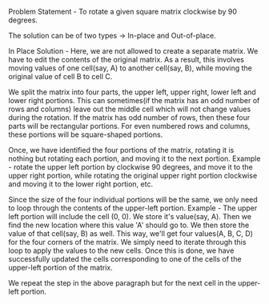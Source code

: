 Problem Statement - To rotate a given square matrix clockwise by 90 degrees.

The solution can be of two types -> In-place and Out-of-place.

In Place Solution -
Here, we are not allowed to create a separate matrix. We have to edit the contents of the original matrix. As a result, this involves moving values of one cell(say, A) to  another cell(say, B), while moving the original value of cell B to cell C.

We split the matrix into four parts, the upper left, upper right, lower left and lower right portions. This can sometimes(if the matrix has an odd number of rows and columns) leave out the middle cell which will not change values during the rotation.
If the matrix has odd number of rows, then these four parts will be rectangular portions. For even numbered rows and columns, these portions will be square-shaped portions.

Once, we have identified the four portions of the matrix, rotating it is nothing but rotating each portion, and moving it to the next portion. Example - rotate the upper left portion by clockwise 90 degrees, and move it to the upper right portion, while rotating the original upper right portion clockwise and moving it to the lower right portion, etc.

Since the size of the four individual portions will be the same, we only need to loop through the contents of the upper-left portion. Example - The upper left portion will include the cell (0, 0). We store it's value(say, A). Then we find the new location where this value 'A' should go to. We then store the value of that cell(say, B) as well. This way, we'll get four values(A, B, C, D) for the four corners of the matrix. We simply need to iterate through this loop to apply the values to the new cells. Once this is done, we have successfully updated the cells corresponding to one of the cells of the upper-left portion of the matrix.

We repeat the step in the above paragraph but for the next cell in the upper-left portion.
